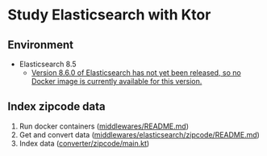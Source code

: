 # Study Elasticsearch with Ktor
## Environment
* Elasticsearch 8.5
  * [Version 8.6.0 of Elasticsearch has not yet been released, so no Docker image is currently available for this version.](https://www.elastic.co/guide/en/elasticsearch/reference/8.6/docker.html)

## Index zipcode data
1. Run docker containers ([middlewares/README.md](middlewares/README.md))
2. Get and convert data ([middlewares/elasticsearch/zipcode/README.md](middlewares/elasticsearch/zipcode/README.md))
3. Index data ([converter/zipcode/main.kt](src/main/kotlin/page/lasta/study/elasticsearch2/converter/zipcode/main.kt))
